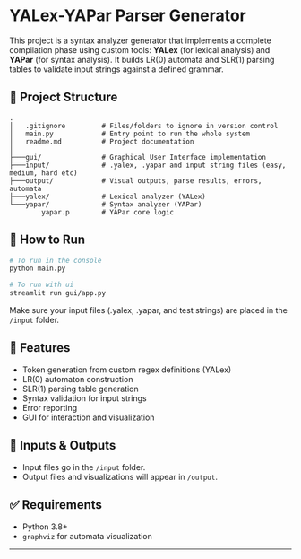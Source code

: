 # YALex-YAPar Parser Generator

This project is a syntax analyzer generator that implements a complete compilation phase using custom tools: **YALex** (for lexical analysis) and **YAPar** (for syntax analysis). It builds LR(0) automata and SLR(1) parsing tables to validate input strings against a defined grammar.

## 📁 Project Structure

```
.
│   .gitignore         # Files/folders to ignore in version control
│   main.py            # Entry point to run the whole system
│   readme.md          # Project documentation
│
├───gui/               # Graphical User Interface implementation
├───input/             # .yalex, .yapar and input string files (easy, medium, hard etc)
├───output/            # Visual outputs, parse results, errors, automata
├───yalex/             # Lexical analyzer (YALex)
└───yapar/             # Syntax analyzer (YAPar)
        yapar.p        # YAPar core logic
```

## 🚀 How to Run

```bash
# To run in the console
python main.py

# To run with ui
streamlit run gui/app.py
```

Make sure your input files (.yalex, .yapar, and test strings) are placed in the `/input` folder.

## 📌 Features

- Token generation from custom regex definitions (YALex)
- LR(0) automaton construction
- SLR(1) parsing table generation
- Syntax validation for input strings
- Error reporting
- GUI for interaction and visualization

## 📂 Inputs & Outputs

- Input files go in the `/input` folder.
- Output files and visualizations will appear in `/output`.

## ✅ Requirements

- Python 3.8+
- `graphviz` for automata visualization

---

